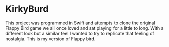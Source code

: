 # KirkyBurd
This project was programmed in Swift and attempts to clone the original Flappy Bird game we all once loved and sat playing for a little to long. With a different look but a similar feel I wanted to try to replicate that feeling of nostalgia. This is my version of Flappy bird. 

